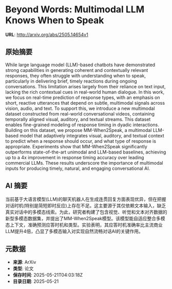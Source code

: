 # Beyond Words: Multimodal LLM Knows When to Speak

**URL**: http://arxiv.org/abs/2505.14654v1

## 原始摘要

While large language model (LLM)-based chatbots have demonstrated strong
capabilities in generating coherent and contextually relevant responses, they
often struggle with understanding when to speak, particularly in delivering
brief, timely reactions during ongoing conversations. This limitation arises
largely from their reliance on text input, lacking the rich contextual cues in
real-world human dialogue. In this work, we focus on real-time prediction of
response types, with an emphasis on short, reactive utterances that depend on
subtle, multimodal signals across vision, audio, and text. To support this, we
introduce a new multimodal dataset constructed from real-world conversational
videos, containing temporally aligned visual, auditory, and textual streams.
This dataset enables fine-grained modeling of response timing in dyadic
interactions. Building on this dataset, we propose MM-When2Speak, a multimodal
LLM-based model that adaptively integrates visual, auditory, and textual
context to predict when a response should occur, and what type of response is
appropriate. Experiments show that MM-When2Speak significantly outperforms
state-of-the-art unimodal and LLM-based baselines, achieving up to a 4x
improvement in response timing accuracy over leading commercial LLMs. These
results underscore the importance of multimodal inputs for producing timely,
natural, and engaging conversational AI.


## AI 摘要

当前基于大语言模型(LLM)的聊天机器人在生成连贯回复方面表现优异，但在把握对话时机(特别是简短即时反应)上存在不足。这主要源于其仅依赖文本输入，缺乏真实对话中的多模态线索。为此，研究者构建了包含视觉、听觉和文本对齐数据的新型多模态数据集，并提出了MM-When2Speak模型。该模型能自适应整合多模态上下文，准确预测应答时机和类型。实验表明，其应答时机准确率比主流商业LLM提升4倍，凸显了多模态输入对实现自然流畅对话AI的关键作用。

## 元数据

- **来源**: ArXiv
- **类型**: 论文
- **保存时间**: 2025-05-21T04:03:18Z
- **目录日期**: 2025-05-21
